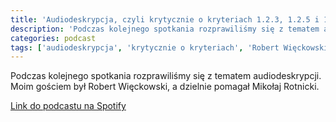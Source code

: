 ```yaml
---
title: 'Audiodeskrypcja, czyli krytycznie o kryteriach 1.2.3, 1.2.5 i 1.2.7'
description: 'Podczas kolejnego spotkania rozprawiliśmy się z tematem audiodeskrypcji. Moim gościem był Robert Więckowski, a dzielnie pomagał Mikołaj Rotnicki.'
categories: podcast
tags: ['audiodeskrypcja', 'krytycznie o kryteriach', 'Robert Więckowski', 'WCAG']
---
```


Podczas kolejnego spotkania rozprawiliśmy się z tematem audiodeskrypcji. Moim gościem był Robert Więckowski, a dzielnie pomagał Mikołaj Rotnicki.


[Link do podcastu na Spotify](https://podcasters.spotify.com/pod/show/jaczad/episodes/Audiodeskrypcja--czyli-krytycznie-o-kryteriach-1-2-3--1-2-5-i-1-2-7-WCAG-e203kvd)
